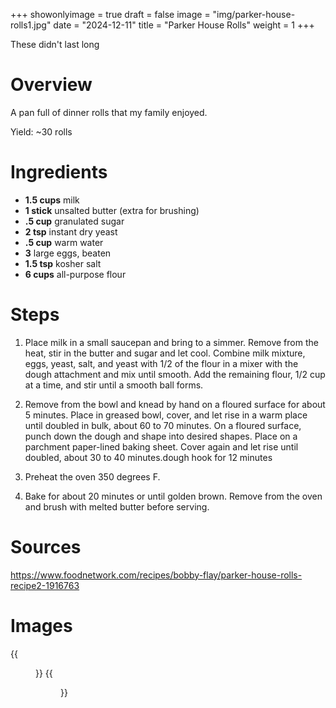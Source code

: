 +++
showonlyimage = true
draft = false
image = "img/parker-house-rolls1.jpg"
date = "2024-12-11"
title = "Parker House Rolls"
weight = 1
+++

These didn't last long
<!--more-->

# Overview
A pan full of dinner rolls that my family enjoyed.

Yield: ~30 rolls

# Ingredients

* **1.5 cups** milk
* **1 stick** unsalted butter (extra for brushing)
* **.5 cup** granulated sugar
* **2 tsp** instant dry yeast
* **.5 cup** warm water
* **3** large eggs, beaten
* **1.5 tsp** kosher salt
* **6 cups** all-purpose flour

# Steps
1. Place milk in a small saucepan and bring to a simmer. Remove from the heat, stir in the butter and sugar and let cool. Combine milk mixture, eggs, yeast, salt, and yeast with 1/2 of the flour in a mixer with the dough attachment and mix until smooth. Add the remaining flour, 1/2 cup at a time, and stir until a smooth ball forms.

2. Remove from the bowl and knead by hand on a floured surface for about 5 minutes. Place in greased bowl, cover, and let rise in a warm place until doubled in bulk, about 60 to 70 minutes. On a floured surface, punch down the dough and shape into desired shapes. Place on a parchment paper-lined baking sheet. Cover again and let rise until doubled, about 30 to 40 minutes.dough hook for 12 minutes

3. Preheat the oven 350 degrees F.

4. Bake for about 20 minutes or until golden brown. Remove from the oven and brush with melted butter before serving.

# Sources
https://www.foodnetwork.com/recipes/bobby-flay/parker-house-rolls-recipe2-1916763

# Images
{{<figure src="/img/parker-house-rolls1.jpg" link="/img/parker-house-rolls1.jpg" alt="parker-house-rolls1" height="300px">}}
{{<figure src="/img/parker-house-rolls2.jpg" link="/img/parker-house-rolls2.jpg" alt="parker-house-rolls2" height="300px">}}